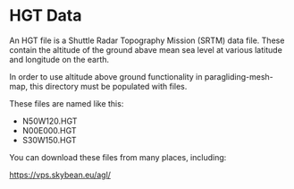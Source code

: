 # HGT Data

An HGT file is a Shuttle Radar Topography Mission (SRTM) data file. These contain
the altitude of the ground abave mean sea level at various latitude and longitude
on the earth.

In order to use altitude above ground functionality in paragliding-mesh-map, this
directory must be populated with files.

These files are named like this:

 * N50W120.HGT
 * N00E000.HGT
 * S30W150.HGT

You can download these files from many places, including:

https://vps.skybean.eu/agl/
